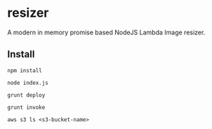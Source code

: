 # resizer
A modern in memory promise based NodeJS Lambda Image resizer.

## Install
```
npm install

node index.js

grunt deploy

grunt invoke

aws s3 ls <s3-bucket-name>
```

